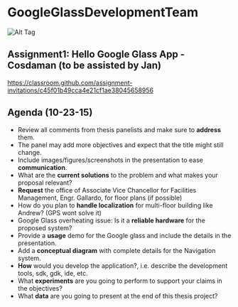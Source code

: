 # GoogleGlassDevelopmentTeam

![Alt Tag](http://www.outsource-force.com/blog/wp-content/uploads/2013/04/Google-Glass1.jpg)

## Assignment1: Hello Google Glass App - Cosdaman (to be assisted by Jan)

https://classroom.github.com/assignment-invitations/c45f01b49cca4e21cf1ae38045658956 

## Agenda (10-23-15)

* Review all comments from thesis panelists and make sure to **address** them.
* The panel may add more objectives and expect that the title might still change.
* Include images/figures/screenshots in the presentation to ease **communication**.
* What are the **current solutions** to the problem and what makes your proposal relevant?
* **Request** the office of Associate Vice Chancellor for Facilities Management, Engr. Gallardo, for floor plans (if possible)
* How do you plan to **handle localization** for multi-floor building like Andrew? (GPS wont solve it)
* Google Glass overheating issue: Is it a **reliable hardware** for the proposed system?
* Provide a **usage** demo for the Google glass and include the details in the presentation.
* Add a **conceptual diagram** with complete details for the Navigation system.
* **How** would you develop the application?, i.e. describe the development tools, sdk, gdk, ide, etc.
* What **experiments** are you going to perform to support your claims in the objectives?
* What **data** are you going to present at the end of this thesis project?
